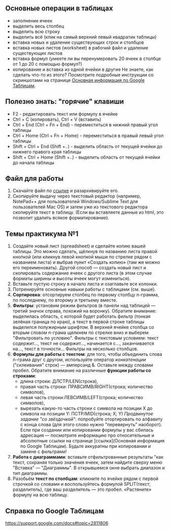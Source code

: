 ## Основные операции в таблицах
* заполнение ячеек
* выделить весь столбец
* выделить всю строку
* выделить всё (клик на самый верхний левый квадратик таблицы)
* вставка новых и удаление существующих строк и столбцов
* вставка новых листов (worksheet) в рабочий файл и удаление существующих листов
* вставка формул (умеете ли вы перенумеровать 20 ячеек в столбце от 1 до 20 с помощью формул?)
* копирование и вставка из одной ячейки в другие
Не знаете, как сделать что-то из этого? Посмотрите подробные инструкции со скриншотами на странице [Основная информация по Google Таблицам]().

## Полезно знать: "горячие" клавиши
* F2 - редактировать текст или формулу в ячейке
* Ctrl + C (копировать), Ctrl + V (вставить)
* Ctrl + End (Ctrl + Fn + End) - переместиться в нижний правый угол таблицы
* Ctrl + Home (Ctrl + Fn + Home) - переместиться в правый левый угол таблицы
* Shift + Ctrl + End (Shift +..) - выделить область от текущей ячейки до нижнего правого края таблицы
* Shift + Ctrl + Home (Shift +..) - выделить область от текущей ячейки до начала таблицы

##  Файл для работы
1. Скачайте файл по [ссылке](http://hseinstruments.wikispaces.com/file/view/3grams-100.txt.zip/561168961/3grams-100.txt.zip) и разархивируйте его.
2. Скопируйте выдачу через текстовый редактор (например, NotePad++ для пользователей Windows/Sublime Text для пользователей Mac OS) и затем уже из текстового редактора скопируйте текст в таблицу. (Если вы вставляете данные из html, это позволит удалить всякое форматирование).

## Темы практикума №1
1. Создайте новый лист (spreadsheet) и сделайте копию вашей таблицы. Это можно сделать, щёлкнув по названию листа правой кнопкой (или кликнув левой кнопкой мыши по стрелке рядом с названием листа) и выбрав пункт «Создать копию» (там же можно его переименовать). 
Другой способ — создать новый лист и скопировать содержание ячеек с другого листа (в этом случае форматы ширины и высоты ячеек могут измениться).
2. Вставьте пустую строку в начало листа и озаглавьте все колонки.
3. Потренируйте основные навыки работы с таблицами (см. выше).
4. **Сортировка**: отсортируем столбец по первому столбцу n-грамма, по последнему, по второму и третьему вместе.
5. **Фильтры**: установим режим фильтров (в панели над таблицей — третий значок справа, похожий на воронку). Обратите внимание: выделилась область, с которой будет работать фильтр (тонкая зелёная граница по краю), а текст в первой строке таблицы выделился полужирным шрифтом.
В верхней ячейке столбца со вторым словом n-грама щелкнем по стрелке вниз и выберем "Фильтровать по условию".
Фильтры с текстовым условием: текст содержит..., текст не содержит..., начинается с..., заканчивается на..., текст в точности…
Фильтры на несколько столбцов.
6. **Формулы для работы с текстом**: для того, чтобы объединить слова n-грама друг с другом, используйте оператор *конкатенации* ("склеивания" строк) — амперсанд &. Оставьте между словами пробел.
Обратите внимание на различные **функции работы со строками**:
	* длина строки: ДЛСТР/LEN(строка),
	* правая часть строки: ПРАВСИМВ/RIGHT(строка; количество символов),
	* левая часть строки:ЛЕВСИМВ/LEFT(строка; количество символов),
	* вырезать какую-то часть строки с символа на позиции X до символа на позиции Y: ПСТР/MID(строка; X; Y)
*Продвинутое задание "со звёздочкой"*: попробуйте отортировать по алфавиту с конца слова (для этого слово нужно "перевернуть" наоборот).
Если при создании или копировании формулы у вас сбилась адресация — посмотрите информацию про относительные и абсолютные ссылки на странице [ссылка](Основная информация по Google Таблицам).
Будьте аккуратны при копировании и замене с фильтрами!
7. **Работа с диаграммами**: вставьте отфильтрованные результаты "как текст, сохраняя только значения ячеек, затем найдите сверху меню "Вставка" — "Диаграммы". В открывшемся окне выбрать диапазон и тип диаграммы.
8. Разобьём **текст по столбцам**: кликните по ячейке рядом с первой строчкой со словами и воспользуйтесь формулой SPLIT(текст; разделитель), где ваш разделитель — это пробел. «Растяните» формулу на всю таблицу.

## Справка по Google Таблицам
https://support.google.com/docs#topic=2811806
